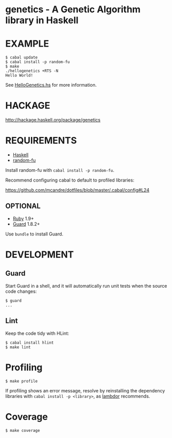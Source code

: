 # genetics - A Genetic Algorithm library in Haskell

# EXAMPLE

```
$ cabal update
$ cabal install -p random-fu
$ make
./hellogenetics +RTS -N
Hello World!
```

See [HelloGenetics.hs](https://github.com/mcandre/genetics/blob/master/HelloGenetics.hs) for more information.

# HACKAGE

http://hackage.haskell.org/package/genetics

# REQUIREMENTS

* [Haskell](http://www.haskell.org/)
* [random-fu](http://hackage.haskell.org/package/random-fu)

Install random-fu with `cabal install -p random-fu`.

Recommend configuring cabal to default to profiled libraries:

https://github.com/mcandre/dotfiles/blob/master/.cabal/config#L24

## OPTIONAL

* [Ruby](https://www.ruby-lang.org/) 1.9+
* [Guard](http://guardgem.org/) 1.8.2+

Use `bundle` to install Guard.

# DEVELOPMENT

## Guard

Start Guard in a shell, and it will automatically run unit tests when the source code changes:

```
$ guard
...
```

## Lint

Keep the code tidy with HLint:

```
$ cabal install hlint
$ make lint
```

# Profiling

```
$ make profile
```

If profiling shows an error message, resolve by reinstalling the dependency libraries with `cabal install -p <library>`, as [lambdor](http://lambdor.net/?p=258) recommends.

# Coverage

```
$ make coverage
```
